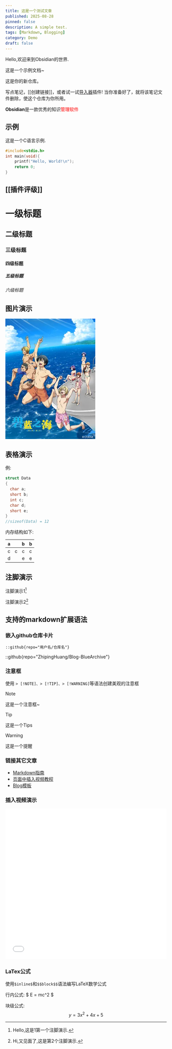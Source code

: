 ```yaml
---
title: 这是一个测试文章
published: 2025-08-28
pinned: false
description: A simple test.
tags: [Markdown, Blogging]
category: Demo
draft: false
---
```


Hello,欢迎来到Obsidian的世界.

这是一个示例文档~

这是你的新仓库。

写点笔记，[[创建链接]]，或者试一试[导入器](https://help.obsidian.md/Plugins/Importer)插件!
当你准备好了，就将该笔记文件删除，使这个仓库为你所用。

**Obsidian**是一款优秀的知识<font color=red>管理软件</font>


## 示例
这是一个C语言示例.
```c
#include<stdio.h>
int main(void){
	printf("Hello, World!\n");
	return 0;
}
```

## [[插件评级]]

# 一级标题
## 二级标题
### 三级标题
#### 四级标题
##### 五级标题
###### 六级标题

## 图片演示
![碧蓝之海](/../src/assets/anime/blzh.webp)

## 表格演示
例:

```c
struct Data
{
  char a;
  short b;
  int c;
  char d;
  short e;
}
//sizeof(Data) = 12
```

内存结构如下:

|  a  |     |  b  |  b  |
| :-: | :-: | :-: | :-: |
|  c  |  c  |  c  |  c  |
|  d  |     |  e  |  e  |

## 注脚演示
注脚演示1[^1]

注脚演示2[^2]

## 支持的markdown扩展语法

### 嵌入github仓库卡片
```markdown
::github{repo="用户名/仓库名"}
```
::github{repo="ZhipingHuang/Blog-BlueArchive"}

### 注意框
使用 `> [!NOTE]、> [!TIP]、> [!WARNING]`等语法创建美观的注意框
> [!NOTE]
> 这是一个注意框~

> [!TIP]
> 这是一个Tips

> [!WARNING]
> 这是一个提醒

### 链接其它文章
<ul>
  <li><a href="/posts/markdown-tutorial/">Markdown指南</a></li>
  <li><a href="/posts/video/">页面中插入视频教程</a></li>
  <li><a href="/posts/guide/">Blog模板</a></li>
</ul>

### 插入视频演示
<iframe width="100%" height="468" src="//player.bilibili.com/player.html?isOutside=true&aid=1453536774&bvid=BV1gi421m7df&cid=1519880345&p=1&autoplay=0" scrolling="no" border="0" frameborder="no" framespacing="0" allowfullscreen="true"></iframe>

### LaTex公式
使用`$inline$`和`$$block$$`语法编写LaTeX数学公式

行内公式: $ E = mc^2 $

块级公式: 
$$ 
  y = 3x^2 + 4x + 5 
$$

[^1]: Hello,这是1第一个注脚演示.
[^2]: Hi,又见面了,这是第2个注脚演示.
